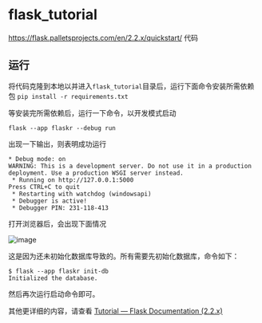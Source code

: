 # flask_tutorial
https://flask.palletsprojects.com/en/2.2.x/quickstart/ 代码

## 运行

将代码克隆到本地以并进入`flask_tutorial`目录后，运行下面命令安装所需依赖包
`pip install -r requirements.txt`

等安装完所需依赖后，运行一下命令，以开发模式启动
```
flask --app flaskr --debug run
```
出现一下输出，则表明成功运行
```
* Debug mode: on
WARNING: This is a development server. Do not use it in a production deployment. Use a production WSGI server instead.
 * Running on http://127.0.0.1:5000
Press CTRL+C to quit
 * Restarting with watchdog (windowsapi)
 * Debugger is active!
 * Debugger PIN: 231-118-413
```

打开浏览器后，会出现下面情况

![image](https://user-images.githubusercontent.com/81068011/196604182-76279654-f9c1-4165-9d47-793c07b82d2e.png)

这是因为还未初始化数据库导致的。所有需要先初始化数据库，命令如下：
```
$ flask --app flaskr init-db
Initialized the database.
```
然后再次运行启动命令即可。

其他更详细的内容，请查看 [Tutorial — Flask Documentation (2.2.x)](https://flask.palletsprojects.com/en/2.2.x/tutorial/)
